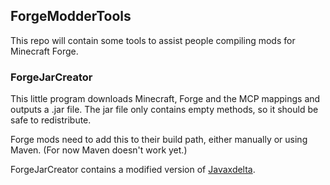 ## ForgeModderTools

This repo will contain some tools to assist people compiling mods for Minecraft Forge.

### ForgeJarCreator
This little program downloads Minecraft, Forge and the MCP mappings and outputs a .jar file.
The jar file only contains empty methods, so it should be safe to redistribute.

Forge mods need to add this to their build path, either manually or using Maven. (For now Maven doesn't work yet.)

ForgeJarCreator contains a modified version of [Javaxdelta](http://javaxdelta.sourceforge.net/).
